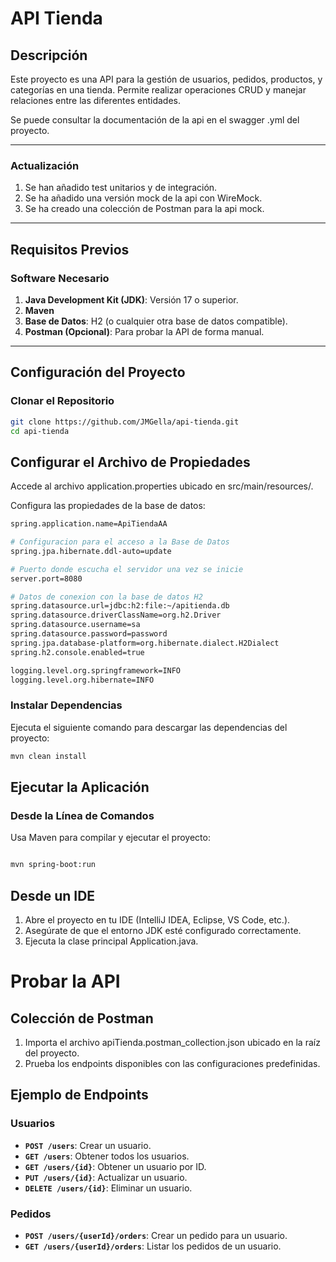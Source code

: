 ﻿# **API Tienda**

## **Descripción**
Este proyecto es una API  para la gestión de usuarios, pedidos, productos, y categorías en una tienda. Permite realizar operaciones CRUD y manejar relaciones entre las diferentes entidades.

Se puede consultar la documentación de la api en el swagger .yml del proyecto.


---

### **Actualización**

1. Se han añadido test unitarios y de integración.
2. Se ha añadido una versión mock de la api con WireMock.
3. Se ha creado una colección de Postman para la api mock.

---

## **Requisitos Previos**

### **Software Necesario**
1. **Java Development Kit (JDK)**: Versión 17 o superior.
2. **Maven**
3. **Base de Datos**: H2 (o cualquier otra base de datos compatible).
4. **Postman (Opcional)**: Para probar la API de forma manual.

---

## **Configuración del Proyecto**

### **Clonar el Repositorio**
```bash
git clone https://github.com/JMGella/api-tienda.git
cd api-tienda
```

## Configurar el Archivo de Propiedades
Accede al archivo application.properties ubicado en src/main/resources/.

Configura las propiedades de la base de datos:

```bash
spring.application.name=ApiTiendaAA

# Configuracion para el acceso a la Base de Datos
spring.jpa.hibernate.ddl-auto=update

# Puerto donde escucha el servidor una vez se inicie
server.port=8080

# Datos de conexion con la base de datos H2
spring.datasource.url=jdbc:h2:file:~/apitienda.db
spring.datasource.driverClassName=org.h2.Driver
spring.datasource.username=sa
spring.datasource.password=password
spring.jpa.database-platform=org.hibernate.dialect.H2Dialect
spring.h2.console.enabled=true

logging.level.org.springframework=INFO
logging.level.org.hibernate=INFO
```


### Instalar Dependencias
Ejecuta el siguiente comando para descargar las dependencias del proyecto:

```bash
mvn clean install
```

## Ejecutar la Aplicación

### Desde la Línea de Comandos
Usa Maven para compilar y ejecutar el proyecto:

```bash

mvn spring-boot:run
```

## Desde un IDE
1. Abre el proyecto en tu IDE (IntelliJ IDEA, Eclipse, VS Code, etc.).
2. Asegúrate de que el entorno JDK esté configurado correctamente.
3. Ejecuta la clase principal Application.java.
# Probar la API
## Colección de Postman
1. Importa el archivo apiTienda.postman_collection.json ubicado en la raíz del proyecto.
2. Prueba los endpoints disponibles con las configuraciones predefinidas.
## **Ejemplo de Endpoints**

### **Usuarios**
- **`POST /users`**: Crear un usuario.
- **`GET /users`**: Obtener todos los usuarios.
- **`GET /users/{id}`**: Obtener un usuario por ID.
- **`PUT /users/{id}`**: Actualizar un usuario.
- **`DELETE /users/{id}`**: Eliminar un usuario.

### **Pedidos**
- **`POST /users/{userId}/orders`**: Crear un pedido para un usuario.
- **`GET /users/{userId}/orders`**: Listar los pedidos de un usuario.


